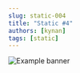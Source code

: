 ```yaml
---
slug: static-004
title: "Static #4"
authors: [kynan]
tags: [static]
---
```


![Example banner](/img/stories/static/004.PNG)
